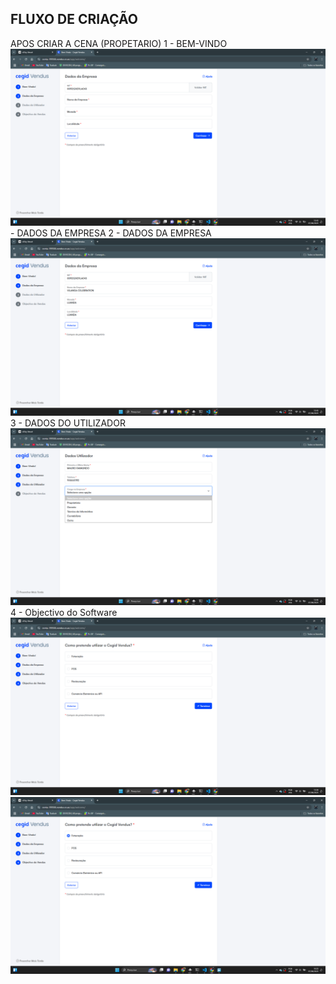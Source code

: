 ## FLUXO DE CRIAÇÃO
  APOS CRIAR A CENA (PROPETARIO)
  1 - BEM-VINDO
    ![alt text](image.png) - DADOS DA EMPRESA
  2 - DADOS DA EMPRESA
    ![alt text](image-1.png)
  3 - DADOS DO UTILIZADOR
    ![alt text](image-2.png)
  4 - Objectivo do Software
    ![alt text](image-3.png)
    ![alt text](image-4.png)